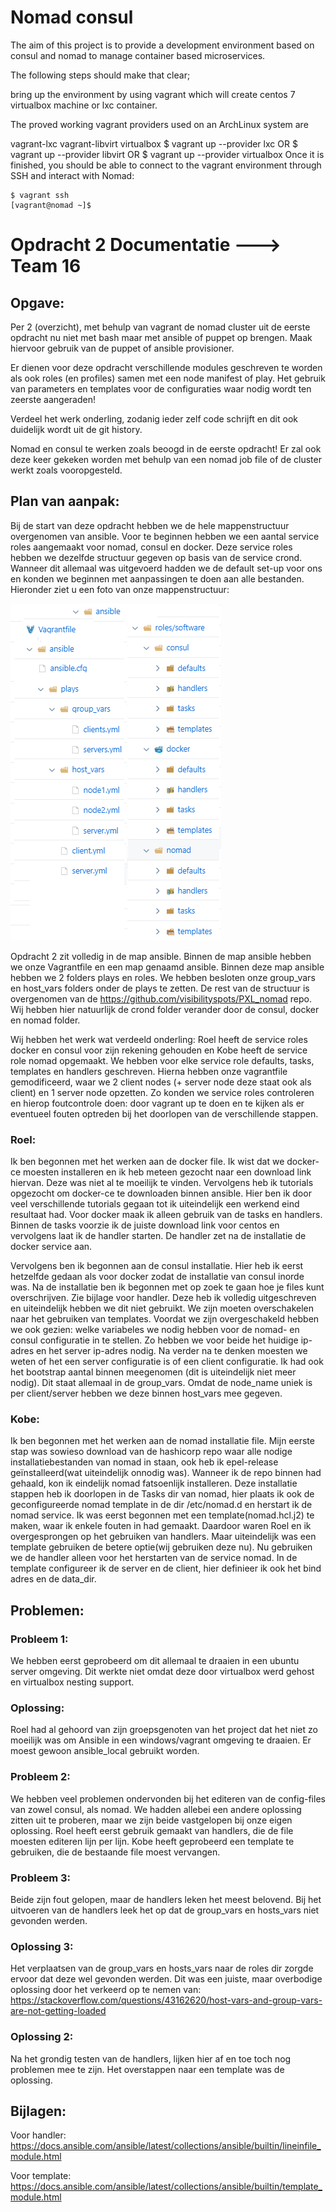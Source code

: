 # Nomad consul

The aim of this project is to provide a development environment based on consul and nomad to manage container based microservices.

The following steps should make that clear;

bring up the environment by using vagrant which will create centos 7 virtualbox machine or lxc container.

The proved working vagrant providers used on an ArchLinux system are

vagrant-lxc
vagrant-libvirt
virtualbox
    $ vagrant up --provider lxc
    OR
    $ vagrant up --provider libvirt
    OR
    $ vagrant up --provider virtualbox
Once it is finished, you should be able to connect to the vagrant environment through SSH and interact with Nomad:

    $ vagrant ssh
    [vagrant@nomad ~]$
    
# Opdracht 2 Documentatie ---> Team 16 
## Opgave:

Per 2 (overzicht), met behulp van vagrant de nomad cluster uit de eerste opdracht nu niet met bash maar met ansible of puppet op brengen. Maak hiervoor gebruik van de puppet of ansible provisioner.

Er dienen voor deze opdracht verschillende modules geschreven te worden als ook roles (en profiles) samen met een node manifest of play. Het gebruik van parameters en templates voor de configuraties waar nodig wordt ten zeerste aangeraden!

Verdeel het werk onderling, zodanig ieder zelf code schrijft en dit ook duidelijk wordt uit de git history.

Nomad en consul te werken zoals beoogd in de eerste opdracht! Er zal ook deze keer gekeken worden met behulp van een nomad job file of de cluster werkt zoals vooropgesteld.

## Plan van aanpak: 

Bij de start van deze opdracht hebben we de hele mappenstructuur overgenomen van ansible. 
Voor te beginnen hebben we een aantal service roles aangemaakt voor nomad, consul en docker. Deze service roles hebben we dezelfde structuur gegeven op basis van de service crond. Wanneer dit allemaal was uitgevoerd hadden we de default set-up voor ons en konden we beginnen met aanpassingen te doen aan alle bestanden. Hieronder ziet u een foto van onze mappenstructuur:

![Image of Files](https://github.com/roelpxl/PXL_nomad/blob/team16/GitFilesTree.png)

Opdracht 2 zit volledig in de map ansible.
Binnen de map ansible hebben we onze Vagrantfile en een map genaamd ansible.
Binnen deze map ansible hebben we 2 folders plays en roles.
We hebben besloten onze group_vars en host_vars folders onder de plays te zetten.
De rest van de structuur is overgenomen van de https://github.com/visibilityspots/PXL_nomad repo.
Wij hebben hier natuurlijk de crond folder verander door de consul, docker en nomad folder.

Wij hebben het werk wat verdeeld onderling: Roel heeft de service roles docker en consul voor zijn rekening gehouden en Kobe heeft de service role nomad opgemaakt. We hebben voor elke service role defaults, tasks, templates en handlers geschreven. Hierna hebben onze vagrantfile gemodificeerd, waar we 2 client nodes (+ server node deze staat ook als client) en 1 server node opzetten. Zo konden we service roles controleren en hierop foutcontrole doen: door vagrant up te doen en te kijken als er eventueel fouten optreden bij het doorlopen van de verschillende stappen. 

### Roel:
Ik ben begonnen met het werken aan de docker file. Ik wist dat we docker-ce moesten installeren en ik heb meteen gezocht naar een download link hiervan.
Deze was niet al te moeilijk te vinden. Vervolgens heb ik tutorials opgezocht om docker-ce te downloaden binnen ansible.
Hier ben ik door veel verschillende tutorials gegaan tot ik uiteindelijk een werkend eind resultaat had.
Voor docker maak ik alleen gebruik van de tasks en handlers.
Binnen de tasks voorzie ik de juiste download link voor centos en vervolgens laat ik de handler starten.
De handler zet na de installatie de docker service aan.

Vervolgens ben ik begonnen aan de consul installatie. Hier heb ik eerst hetzelfde gedaan als voor docker zodat de installatie van consul inorde was.
Na de installatie ben ik begonnen met op zoek te gaan hoe je files kunt overschrijven. Zie bijlage voor handler.
Deze heb ik volledig uitgeschreven en uiteindelijk hebben we dit niet gebruikt.
We zijn moeten overschakelen naar het gebruiken van templates.
Voordat we zijn overgeschakeld hebben we ook gezien: welke variabeles we nodig hebben voor de nomad- en consul configuratie in te stellen.
Zo hebben we voor beide het huidige ip-adres en het server ip-adres nodig.
Na verder na te denken moesten we weten of het een server configuratie is of een client configuratie.
Ik had ook het bootstrap aantal binnen meegenomen (dit is uiteindelijk niet meer nodig).
Dit staat allemaal in de group_vars. Omdat de node_name uniek is per client/server hebben we deze binnen host_vars mee gegeven.

### Kobe:
Ik ben begonnen met het werken aan de nomad installatie file. Mijn eerste stap was sowieso download van de hashicorp repo waar alle nodige installatiebestanden van nomad in staan, ook heb ik epel-release geïnstalleerd(wat uiteindelijk onnodig was). Wanneer ik de repo binnen had gehaald, kon ik eindelijk nomad fatsoenlijk installeren. Deze installatie stappen heb ik doorlopen in de Tasks dir van nomad, hier plaats ik ook de geconfigureerde nomad template in de dir /etc/nomad.d en herstart ik de nomad service. Ik was eerst begonnen met een template(nomad.hcl.j2) te maken, waar ik enkele fouten in had gemaakt. Daardoor waren Roel en ik overgesprongen op het gebruiken van handlers. Maar uiteindelijk was een template gebruiken de betere optie(wij gebruiken deze nu). Nu gebruiken we de handler alleen voor het herstarten van de service nomad. In de template configureer ik de server en de client, hier definieer ik ook het bind adres en de data_dir. 

## Problemen: 
### Probleem 1:
We hebben eerst geprobeerd om dit allemaal te draaien in een ubuntu server omgeving.
Dit werkte niet omdat deze door virtualbox werd gehost en virtualbox nesting support.

### Oplossing:
Roel had al gehoord van zijn groepsgenoten van het project dat het niet zo moeilijk was om Ansible in een windows/vagrant omgeving te draaien.
Er moest gewoon ansible_local gebruikt worden.

### Probleem 2:
We hebben veel problemen ondervonden bij het editeren van de config-files van zowel consul, als nomad.
We hadden allebei een andere oplossing zitten uit te proberen, maar we zijn beide vastgelopen bij onze eigen oplossing.
Roel heeft eerst gebruik gemaakt van handlers, die de file moesten editeren lijn per lijn.
Kobe heeft geprobeerd een template te gebruiken, die de bestaande file moest vervangen.

### Probleem 3:
Beide zijn fout gelopen, maar de handlers leken het meest belovend.
Bij het uitvoeren van de handlers leek het op dat de group_vars en hosts_vars niet gevonden werden.

### Oplossing 3:
Het verplaatsen van de group_vars en hosts_vars naar de roles dir zorgde ervoor dat deze wel gevonden werden.
Dit was een juiste, maar overbodige oplossing door het verkeerd op te nemen van: https://stackoverflow.com/questions/43162620/host-vars-and-group-vars-are-not-getting-loaded

### Oplossing 2:
Na het grondig testen van de handlers, lijken hier af en toe toch nog problemen mee te zijn.
Het overstappen naar een template was de oplossing.

## Bijlagen:

Voor handler: https://docs.ansible.com/ansible/latest/collections/ansible/builtin/lineinfile_module.html

Voor template:
https://docs.ansible.com/ansible/latest/collections/ansible/builtin/template_module.html
